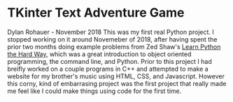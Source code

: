 # TKinter Text Adventure Game 
Dylan Rohauer - November 2018
This was my first real Python project. I stopped working on it around Novemeber of 2018, after having spent the prior two months doing example problems from Zed Shaw's [Learn Python the Hard Way](https://learnpythonthehardway.org/), which was a great introduction to object oriented programming, the command line, and Python. Prior to this project I had breifly worked on a couple programs in C++ and attempted to make a website for my brother's music using HTML, CSS, and Javascript. However this corny, kind of embarrasing project was the first project that really made me feel like I could make things using code for the first time. 

